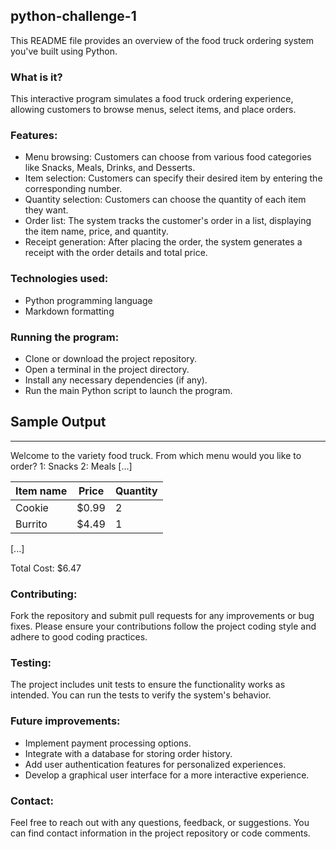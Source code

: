 ## python-challenge-1 

This README file provides an overview of the food truck ordering system you've built using Python.

### What is it?

This interactive program simulates a food truck ordering experience, allowing customers to browse menus, select items, and place orders.

### Features:

<ul>
    <li>Menu browsing: Customers can choose from various food categories like Snacks, Meals, Drinks, and Desserts.</li>
    <li>Item selection: Customers can specify their desired item by entering the corresponding number.</li>
    <li>Quantity selection: Customers can choose the quantity of each item they want.</li>
    <li>Order list: The system tracks the customer's order in a list, displaying the item name, price, and quantity.</li>
    <li>Receipt generation: After placing the order, the system generates a receipt with the order details and total price.</li>
</ul>

### Technologies used:

<ul>
    <li>Python programming language</li>
    <li>Markdown formatting</li>
</ul>

### Running the program:

<ul>
    <li>Clone or download the project repository.</li>
    <li>Open a terminal in the project directory.</li>
    <li>Install any necessary dependencies (if any).</li>
    <li>Run the main Python script to launch the program.</li>
</ul>

## Sample Output
---
Welcome to the variety food truck.
From which menu would you like to order? 
1: Snacks
2: Meals
[...]

Item name                 | Price  | Quantity
--------------------------|--------|----------
Cookie                    | $0.99  | 2
Burrito                   | $4.49  | 1
[...]

Total Cost: $6.47


### Contributing:

Fork the repository and submit pull requests for any improvements or bug fixes. Please ensure your contributions follow the project coding style and adhere to good coding practices.

### Testing:

The project includes unit tests to ensure the functionality works as intended. You can run the tests to verify the system's behavior.

### Future improvements:

<ul>
    <li>Implement payment processing options.</li>
    <li>Integrate with a database for storing order history.</li>
    <li>Add user authentication features for personalized experiences.</li>
    <li>Develop a graphical user interface for a more interactive experience.</li>
</ul>

### Contact:

Feel free to reach out with any questions, feedback, or suggestions. You can find contact information in the project repository or code comments.

